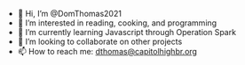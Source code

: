 - 👋 Hi, I’m @DomThomas2021
- 👀 I’m interested in reading, cooking, and programming
- 🌱 I’m currently learning Javascript through Operation Spark
- 💞️ I’m looking to collaborate on other projects
- 📫 How to reach me: dthomas@capitolhighbr.org

<!---
DomThomas2021/DomThomas2021 is a ✨ special ✨ repository because its `README.md` (this file) appears on your GitHub profile.
You can click the Preview link to take a look at your changes.
--->
